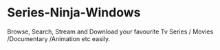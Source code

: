 # Series-Ninja-Windows
Browse, Search, Stream and Download your favourite Tv Series / Movies /Documentary /Animation etc easily.
